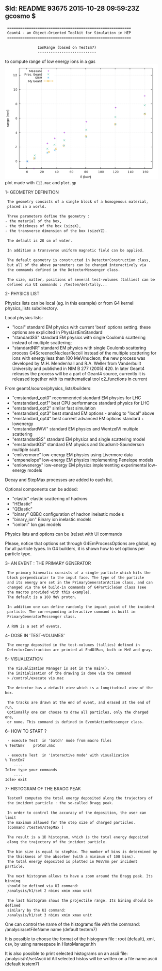 $Id: README 93675 2015-10-28 09:59:23Z gcosmo $
-------------------------------------------------------------------

     =========================================================
     Geant4 - an Object-Oriented Toolkit for Simulation in HEP
     =========================================================

                   IonRange (based on TestEm7) 
                   ---------------------------

 to compute range of low energy ions in a gas
![alt text](plot.png "Comparison with SRIM")	
 plot made with `C12.mac` and `plot.gp`

 1- GEOMETRY DEFINITION
 
     The geometry consists of a single block of a homogenous material,
     placed in a world.
     	
     Three parameters define the geometry :
 	- the material of the box,
	- the thickness of the box (sizeX),
	- the transverse dimension of the box (sizeYZ).
	
     The default is 20 cm of water.
     	 	
     In addition a transverse uniform magnetic field can be applied.
 	
     The default geometry is constructed in DetectorConstruction class,
     but all of the above parameters can be changed interactively via
     the commands defined in the DetectorMessenger class.
     
     The size, matter, positions of several test-volumes (tallies) can be
     defined via UI commands : /testem/det/tally...    
 	
 2- PHYSICS LIST
 
 Physics lists can be local (eg. in this example) or from G4 kernel
 physics_lists subdirectory.
     
 Local physics lists:	 
 - "local"	standard EM physics with current 'best' options setting.
                these options are explicited in PhysListEmStandard		
 - "standardSS" standard EM physics with single Coulomb scattering 
                instead of multiple scattering; 
 - "standardNR" standard EM physics with single Coulomb scattering 
                process G4ScreenedNuclearRecoil instead of the 
                multiple scattering for ions with energy less than 
                100 MeV/nucleon; the new process was developed 
                by M.H. Mendenhall and R.A. Weller from Vanderbuilt 
                University and published in NIM B 277 (2005) 420.
                In later Geant4 releases the process will be a part
                of Geant4 source, currently it is released together
                with its mathematical tool c2_functions in current 
    
 From geant4/source/physics_lists/builders:	 
 - "emstandard_opt0" recommended standard EM physics for LHC
 - "emstandard_opt1" best CPU performance standard physics for LHC
 - "emstandard_opt2" similar fast simulation
 - "emstandard_opt3" best standard EM options - analog to "local" above
 - "emstandard_opt4" best current advanced EM options standard + lowenergy
 - "emstandardWVI" standard EM physics and WentzelVI multiple scattering
 - "emstandardSS"  standard EM physics and single scattering model
 - "emstandardGS"  standard EM physics and Goudsmit-Saunderson multiple scatt.
 - "emlivermore"  low-energy EM physics using Livermore data
 - "empenelope"   low-energy EM physics implementing Penelope models
 - "emlowenergy"  low-energy EM physics implementing experimental
                  low-energy models
  
 Decay and StepMax processes are added to each list. 

 Optional components can be added:
 - "elastic"       elastic scattering of hadrons
 - "HElastic"
 - "QElastic"    
 - "binary"        QBBC configuration of hadron inelastic models
 - "binary_ion"    Binary ion inelastic models
 - "ionIoni"       Ion gas models
     		        
 Physics lists and options can be (re)set with UI commands
    
 Please, notice that options set through G4EmProcessOptions are global, eg
 for all particle types. In G4 builders, it is shown how to set options per
 particle type.		
 	 
 3- AN EVENT : THE PRIMARY GENERATOR
 
     The primary kinematic consists of a single particle which hits the
     block perpendicular to the input face. The type of the particle
     and its energy are set in the PrimaryGeneratorAction class, and can
     changed via the G4 build-in commands of G4ParticleGun class (see
     the macros provided with this example).
     The default is a 160 MeV proton.
     	
     In addition one can define randomly the impact point of the incident
     particle. The corresponding interactive command is built in
     PrimaryGeneratorMessenger class.
	 	
     A RUN is a set of events.

 4- DOSE IN 'TEST-VOLUMES'
  
     The energy deposited in the test-volumes (tallies) defined in
     DetectorConstruction are printed at EndOfRun, both in MeV and gray.
 				
 5- VISUALIZATION
 
     The Visualization Manager is set in the main().
     The initialisation of the drawing is done via the command
     > /control/execute vis.mac
 	
     The detector has a default view which is a longitudinal view of the box.
 	
     The tracks are drawn at the end of event, and erased at the end of run.
     Optionally one can choose to draw all particles, only the charged one,
     or none. This command is defined in EventActionMessenger class.
     
 6- HOW TO START ?
 
     - execute Test  in 'batch' mode from macro files
 	% TestEm7    proton.mac
 		
     - execute Test  in 'interactive mode' with visualization
 	% TestEm7 
 		....
 	Idle> type your commands
 		....
 	Idle> exit

 7- HISTOGRAM OF THE BRAGG PEAK
 
     Testem7 computes the total energy deposited along the trajectory of 
     the incident particle : the so-called Bragg peak.
     
     In order to control the accuracy of the deposition, the user can limit
     the maximum allowed for the step size of charged particles.
     (command /testem/stepMax )
 
     The result is a 1D histogram, which is the total energy deposited 
     along the trajectory of the incident particle.
     
     The bin size is equal to stepMax. The number of bins is determined by 
     the thickness of the absorber (with a minimum of 100 bins).
     The total energy deposited is plotted in MeV/mm per incident particle.  

     The next histogram allows to have a zoom around the Bragg peak. Its binning
     should be defined via UI command: 
     /analysis/h1/set 2 nbins xmin xmax unit

     The last histogram shows the projectile range. Its bining should be defined
     similary by the UI command:
     /analysis/h1/set 3 nbins xmin xmax unit
         
   One can control the name of the histograms file with the command:
   /analysis/setFileName  name  (default testem7)
   
   It is possible to choose the format of the histogram file : root (default),
   xml, csv, by using namespace in HistoManager.hh 
     
   It is also possible to print selected histograms on an ascii file:
   /analysis/h1/setAscii id
   All selected histos will be written on a file name.ascii  (default testem7)
